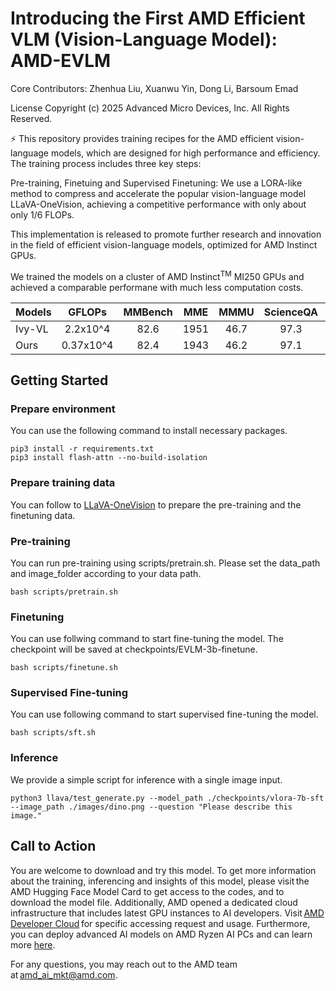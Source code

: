 # Introducing the First AMD Efficient VLM (Vision-Language Model): AMD-EVLM

Core Contributors: Zhenhua Liu, Xuanwu Yin, Dong Li, Barsoum Emad

License Copyright (c) 2025 Advanced Micro Devices, Inc. All Rights Reserved.

⚡️ This repository provides training recipes for the AMD efficient vision-language models, which are designed for high performance and efficiency. The training process includes three key steps:

Pre-training, Finetuing and Supervised Finetuning: We use a LORA-like method to compress and accelerate the popular vision-language model LLaVA-OneVision, achieving a competitive performance with only about only 1/6 FLOPs.

This implementation is released to promote further research and innovation in the field of efficient vision-language models, optimized for AMD Instinct GPUs.


We trained the models on a cluster of AMD Instinct<sup>TM</sup> MI250 GPUs and achieved a comparable performane with much less computation costs.

|Models|GFLOPs|MMBench|MME|MMMU|ScienceQA|TextVQA|MMVet|
|:-|:-:|:-:|:-:|:-:|:-:|:-:|:-:|
|Ivy-VL|2.2x10^4|82.6|1951|46.7 |97.3|76.48|44.12|
|Ours|0.37x10^4|82.4| 1943 |46.2 |97.1 |76.27 |43.54|


## Getting Started 

### Prepare environment 
You can use the following command to install necessary packages.

```
pip3 install -r requirements.txt
pip3 install flash-attn --no-build-isolation
```

### Prepare training data
You can follow to [LLaVA-OneVision](https://github.com/LLaVA-VL/LLaVA-NeXT/tree/main/scripts/train#about-the-llava-onevision-data) to prepare the pre-training and the finetuning data.

### Pre-training

You can run pre-training using scripts/pretrain.sh. Please set the data_path and image_folder according to your data path. 
```
bash scripts/pretrain.sh
```

### Finetuning

You can use follwing command to start fine-tuning the model. The checkpoint will be saved at checkpoints/EVLM-3b-finetune.

```
bash scripts/finetune.sh
```

### Supervised Fine-tuning

You can use following command to start supervised fine-tuning the model.

```
bash scripts/sft.sh
```

### Inference
We provide a simple script for inference with a single image input.

```
python3 llava/test_generate.py --model_path ./checkpoints/vlora-7b-sft --image_path ./images/dino.png --question "Please describe this image."
```


## Call to Action
You are welcome to download and try this model. To get more information about the training, inferencing and insights of this model, please visit the AMD Hugging Face Model Card to get access to the codes, and to download the model file. Additionally, AMD opened a dedicated cloud infrastructure that includes latest GPU instances to AI developers. Visit [AMD Developer Cloud](https://www.amd.com/en/forms/registration/developer-cloud-application.html) for specific accessing request and usage. Furthermore, you can deploy advanced AI models on AMD Ryzen AI PCs and can learn more [here](https://www.amd.com/en/developer/resources/ryzen-ai-software.html).

For any questions, you may reach out to the AMD team at amd_ai_mkt@amd.com.